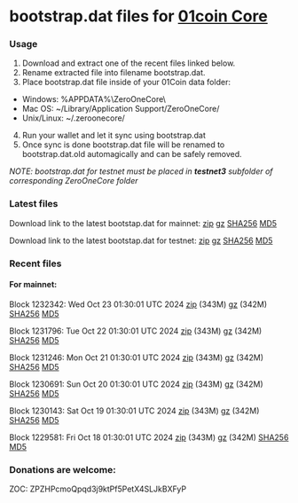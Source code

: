 # bootstrap.dat files for [01coin Core](https://01coin.io)

### Usage

1. Download and extract one of the recent files linked below.
2. Rename extracted file into filename bootstrap.dat.
3. Place bootstrap.dat file inside of your 01Coin data folder:
 - Windows: %APPDATA%\ZeroOneCore\
 - Mac OS: ~/Library/Application Support/ZeroOneCore/
 - Unix/Linux: ~/.zeroonecore/
4. Run your wallet and let it sync using bootstrap.dat
5. Once sync is done bootstrap.dat file will be renamed to bootstrap.dat.old automagically and can be safely removed.

_NOTE: bootstrap.dat for testnet must be placed in **testnet3** subfolder of corresponding ZeroOneCore folder_

### Latest files
Download link to the latest bootstap.dat for mainnet: [zip](https://files.01coin.io/mainnet/bootstrap.dat.zip) [gz](https://files.01coin.io/mainnet/bootstrap.dat.tar.gz) [SHA256](https://files.01coin.io/mainnet/sha256.txt) [MD5](https://files.01coin.io/mainnet/md5.txt)

Download link to the latest bootstap.dat for testnet: [zip](https://files.01coin.io/testnet/bootstrap.dat.zip) [gz](https://files.01coin.io/testnet/bootstrap.dat.tar.gz) [SHA256](https://files.01coin.io/testnet/sha256.txt) [MD5](https://files.01coin.io/testnet/md5.txt)

### Recent files

#### For mainnet:

Block 1232342: Wed Oct 23 01:30:01 UTC 2024 [zip](https://files.01coin.io/mainnet/2024-10-23/bootstrap.dat.zip) (343M) [gz](https://files.01coin.io/mainnet/2024-10-23/bootstrap.dat.tar.gz) (342M) [SHA256](https://files.01coin.io/mainnet/2024-10-23/sha256.txt) [MD5](https://files.01coin.io/mainnet/2024-10-23/md5.txt)

Block 1231796: Tue Oct 22 01:30:01 UTC 2024 [zip](https://files.01coin.io/mainnet/2024-10-22/bootstrap.dat.zip) (343M) [gz](https://files.01coin.io/mainnet/2024-10-22/bootstrap.dat.tar.gz) (342M) [SHA256](https://files.01coin.io/mainnet/2024-10-22/sha256.txt) [MD5](https://files.01coin.io/mainnet/2024-10-22/md5.txt)

Block 1231246: Mon Oct 21 01:30:01 UTC 2024 [zip](https://files.01coin.io/mainnet/2024-10-21/bootstrap.dat.zip) (343M) [gz](https://files.01coin.io/mainnet/2024-10-21/bootstrap.dat.tar.gz) (342M) [SHA256](https://files.01coin.io/mainnet/2024-10-21/sha256.txt) [MD5](https://files.01coin.io/mainnet/2024-10-21/md5.txt)

Block 1230691: Sun Oct 20 01:30:01 UTC 2024 [zip](https://files.01coin.io/mainnet/2024-10-20/bootstrap.dat.zip) (343M) [gz](https://files.01coin.io/mainnet/2024-10-20/bootstrap.dat.tar.gz) (342M) [SHA256](https://files.01coin.io/mainnet/2024-10-20/sha256.txt) [MD5](https://files.01coin.io/mainnet/2024-10-20/md5.txt)

Block 1230143: Sat Oct 19 01:30:01 UTC 2024 [zip](https://files.01coin.io/mainnet/2024-10-19/bootstrap.dat.zip) (343M) [gz](https://files.01coin.io/mainnet/2024-10-19/bootstrap.dat.tar.gz) (342M) [SHA256](https://files.01coin.io/mainnet/2024-10-19/sha256.txt) [MD5](https://files.01coin.io/mainnet/2024-10-19/md5.txt)

Block 1229581: Fri Oct 18 01:30:01 UTC 2024 [zip](https://files.01coin.io/mainnet/2024-10-18/bootstrap.dat.zip) (343M) [gz](https://files.01coin.io/mainnet/2024-10-18/bootstrap.dat.tar.gz) (342M) [SHA256](https://files.01coin.io/mainnet/2024-10-18/sha256.txt) [MD5](https://files.01coin.io/mainnet/2024-10-18/md5.txt)


### Donations are welcome:

ZOC: ZPZHPcmoQpqd3j9ktPf5PetX4SLJkBXFyP
